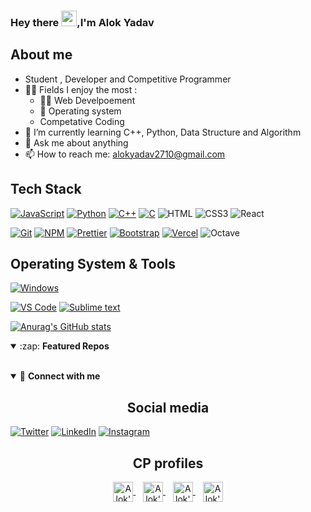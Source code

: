### Hey there <img src="https://media.giphy.com/media/hvRJCLFzcasrR4ia7z/giphy.gif" width="25px">,I'm Alok Yadav

<!-- Banner goes here -->

## About me

- Student , Developer and Competitive Programmer
- 🤹🏽 Fields I enjoy the most :
  - 👨‍💻 Web Develpoement
  - 🐧 Operating system
  - Competative Coding
- 🌱 I’m currently learning C++, Python, Data Structure and Algorithm
- 💬 Ask me about anything
- 📫 How to reach me: <alokyadav2710@gmail.com>

## Tech Stack

[![JavaScript](https://img.shields.io/badge/-JavaScript-%23F7DF1C?style=flat-square&logo=javascript&logoColor=000000&labelColor=%23F7DF1C&color=%23FFCE5A)](https://www.javascript.com/)
[![Python](https://img.shields.io/badge/-Python-3776AB?style=flat-square&logo=python&logoColor=ffffff)](https://www.python.org/)
[![C++](https://img.shields.io/badge/-C++-db7092?style=flat-square&logo=python&logoColor=ffffff)](https://gcc.gnu.org/)
[![C](https://img.shields.io/badge/C%20-%2300599C.svg?&style=flat-square&logo=c&logoColor=white)](https://gcc.gnu.org/)
![HTML](https://img.shields.io/badge/-HTML5-E34F26?style=flat-square&logo=html5&logoColor=white)
![CSS3](https://img.shields.io/badge/CSS3%20-%231572B6.svg?&style=flat-square&logo=css3&logoColor=white)
![React](https://img.shields.io/badge/REACT%20-%231572B6.svg?&style=flat-square&logo=react&logoColor=white)

[![Git](https://img.shields.io/badge/-Git-%23F05032?style=flat-square&logo=git&logoColor=%23ffffff)](https://git-scm.com/)
[![NPM](https://img.shields.io/badge/-NPM-CB3837?style=flat-square&logo=npm&logoColor=white)](https://www.npmjs.com/)
[![Prettier](https://img.shields.io/badge/-Prettier-F7B93E?style=flat-square&logo=prettier&logoColor=white)](https://prettier.io/)
[![Bootstrap](https://img.shields.io/badge/Bootstrap%20-%23563D7C.svg?&style=flat-square&logo=bootstrap&logoColor=white)](https://getbootstrap.com/)
[![Vercel](https://img.shields.io/badge/Vercel%20-%23000000.svg?&style=flat-square&logo=vercel&logoColor=white)](https://vercel.com/)
![Octave](https://img.shields.io/badge/OCTAVE-FFA500?&style=flat-square&logo=octave&logoColor=white)

## Operating System & Tools

[![Windows](https://img.shields.io/badge/Windows10-2004-292e33?style=flat-square&logo=windows&logoColor=ffffff)](https://www.microsoft.com/en-in/windows)

[![VS Code](https://img.shields.io/badge/IDE-VSCode-%23007ACC?style=flat-square&logo=Visual-studio-code)](https://code.visualstudio.com/)
[![Sublime text](https://img.shields.io/badge/Sublime%20Text-808080?style=flat-square&logo=sublimetext)](https://www.sublimetext.com/)

[![Anurag's GitHub stats](https://github-readme-stats.vercel.app/api?username=alok2710)](https://github.com/anuraghazra/github-readme-stats)

<details open>
  <summary>:zap: <b>Featured Repos</b></summary>
  <br>
  <p align = "center"> 
  </p>
</details>

<details open>
<summary>🤝 <b>Connect with me</b></summary>

<h2 align = "center">Social media</h2>

<p align = "center">

[![Twitter](icons/twitter.png)](https://twitter.com/ALOKYAD80839592)
[![LinkedIn](icons/linkedin.png)](https://www.linkedin.com/in/alok2710/)
[![Instagram](icons/instagram.png)](https://www.instagram.com/alok_a.y/)

</p>

<h2 align = "center"> CP profiles </h2>

<p align = "center">

<a href="https://auth.geeksforgeeks.org/user/alokyadav0912/profile" title='geeksforgeeks'>
    <img align="center" alt="Alok's geeksforgeeks" width="32px" src="https://cdn.jsdelivr.net/npm/simple-icons@3.2.0/icons/geeksforgeeks.svg" />
</a>&nbsp;&nbsp;
<a href="https://www.codechef.com/users/alok2710" title='Codechef'>
    <img align="center" alt="Alok's Codechef" width="32px" src="https://cdn.jsdelivr.net/npm/simple-icons@v3/icons/codechef.svg" />
</a>&nbsp;&nbsp;
<a href="https://codeforces.com/profile/alok2710" title='Codeforces'>
    <img align="center" alt="Alok's Codeforces" width="32px" src="https://cdn.jsdelivr.net/npm/simple-icons@v3/icons/codeforces.svg" />
</a>&nbsp;&nbsp;
<a href="https://leetcode.com/alok2710/" title='LeetCode'>
    <img align="center" alt="Alok's LeetCode" width="32px" src="https://cdn.jsdelivr.net/npm/simple-icons@v3/icons/leetcode.svg" />
</a>

</p>

</details>
